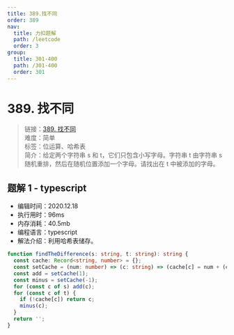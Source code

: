 ```yaml
---
title: 389.找不同
order: 389
nav:
  title: 力扣题解
  path: /leetcode
  order: 3
group:
  title: 301-400
  path: /301-400
  order: 301
---
```


# 389. 找不同

> 链接：[389. 找不同](https://leetcode-cn.com/problems/find-the-difference/)  
> 难度：简单  
> 标签：位运算、哈希表  
> 简介：给定两个字符串 s 和 t，它们只包含小写字母。字符串 t 由字符串 s 随机重排，然后在随机位置添加一个字母。请找出在 t 中被添加的字母。

## 题解 1 - typescript

- 编辑时间：2020.12.18
- 执行用时：96ms
- 内存消耗：40.5mb
- 编程语言：typescript
- 解法介绍：利用哈希表储存。

```typescript
function findTheDifference(s: string, t: string): string {
  const cache: Record<string, number> = {};
  const setCache = (num: number) => (c: string) => (cache[c] = num + (cache[c] ?? 0));
  const add = setCache(1);
  const minus = setCache(-1);
  for (const c of s) add(c);
  for (const c of t) {
    if (!cache[c]) return c;
    minus(c);
  }
  return '';
}
```
